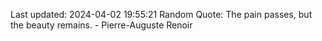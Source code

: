 Last updated: 2024-04-02 19:55:21
Random Quote: The pain passes, but the beauty remains. - Pierre-Auguste Renoir